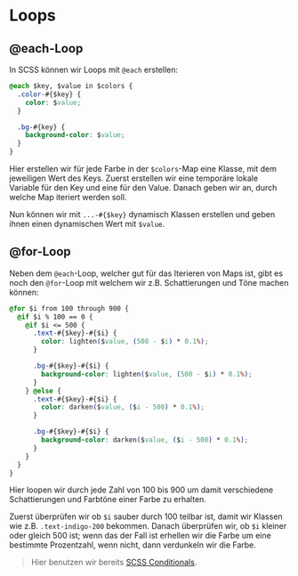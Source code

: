 # Loops

## @each-Loop

In SCSS können wir Loops mit `@each` erstellen:

```CSS
@each $key, $value in $colors {
  .color-#{$key} {
    color: $value;
  }

  .bg-#{key} {
    background-color: $value;
  }
}
```

Hier erstellen wir für jede Farbe in der `$colors`-Map eine Klasse, mit dem jeweiligen Wert des Keys. Zuerst erstellen wir eine temporäre lokale Variable für den Key und eine für den Value. Danach geben wir an, durch welche Map iteriert werden soll.

Nun können wir mit `...-#{$key}` dynamisch Klassen erstellen und geben ihnen einen dynamischen Wert mit `$value`.

## @for-Loop

Neben dem `@each`-Loop, welcher gut für das Iterieren von Maps ist, gibt es noch den `@for`-Loop mit welchem wir z.B. Schattierungen und Töne machen können:

```CSS
@for $i from 100 through 900 {
  @if $i % 100 == 0 {
    @if $i <= 500 {
      .text-#{$key}-#{$i} {
        color: lighten($value, (500 - $i) * 0.1%);
      }

      .bg-#{$key}-#{$i} {
        background-color: lighten($value, (500 - $i) * 0.1%);
      }
    } @else {
      .text-#{$key}-#{$i} {
        color: darken($value, ($i - 500) * 0.1%);
      }

      .bg-#{$key}-#{$i} {
        background-color: darken($value, ($i - 500) * 0.1%);
      }
    }
  }
}
```

Hier loopen wir durch jede Zahl von 100 bis 900 um damit verschiedene Schattierungen und Farbtöne einer Farbe zu erhalten.

Zuerst überprüfen wir ob `$i` sauber durch 100 teilbar ist, damit wir Klassen wie z.B. `.text-indigo-200` bekommen. Danach überprüfen wir, ob `$i` kleiner oder gleich 500 ist; wenn das der Fall ist erhellen wir die Farbe um eine bestimmte Prozentzahl, wenn nicht, dann verdunkeln wir die Farbe.

> Hier benutzen wir bereits [SCSS Conditionals](Conditionals.md).
